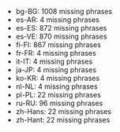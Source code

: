 - bg-BG: 1008 missing phrases
- es-AR: 4 missing phrases
- es-ES: 872 missing phrases
- es-VE: 870 missing phrases
- fi-FI: 867 missing phrases
- fr-FR: 4 missing phrases
- it-IT: 4 missing phrases
- ja-JP: 4 missing phrases
- ko-KR: 4 missing phrases
- nl-NL: 4 missing phrases
- pl-PL: 22 missing phrases
- ru-RU: 96 missing phrases
- zh-Hans: 22 missing phrases
- zh-Hant: 22 missing phrases

